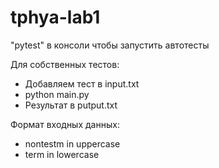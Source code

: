 # tphya-lab1

"pytest" в консоли чтобы запустить автотесты

Для собственных тестов:

- Добавляем тест в input.txt
- python main.py
- Результат в putput.txt

Формат входных данных: 
- nontestm in uppercase
- term in lowercase
